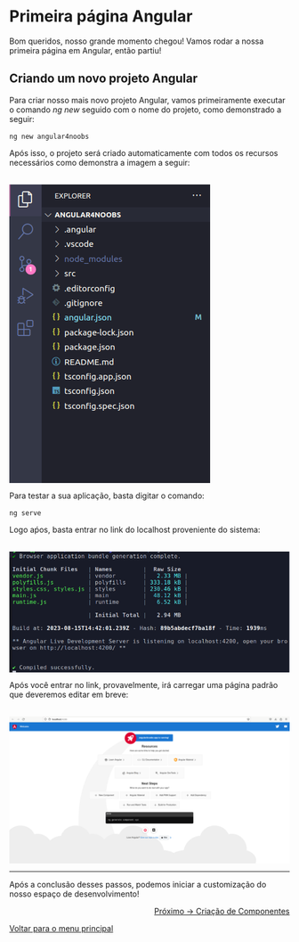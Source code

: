 # Primeira página Angular

Bom queridos, nosso grande momento chegou! Vamos rodar a nossa primeira página em Angular, então partiu!

## Criando um novo projeto Angular

Para criar nosso mais novo projeto Angular, vamos primeiramente executar o comando _ng new_ seguido com o nome do projeto, como demonstrado a seguir:

```
ng new angular4noobs 
```

Após isso, o projeto será criado automaticamente com todos os recursos necessários como demonstra a imagem a seguir:

<br><img align="center" src="/content/image/image.png" alt="Recursos Angular"><br>

Para testar a sua aplicação, basta digitar o comando:

```
ng serve 
```

Logo aṕos, basta entrar no link do localhost proveniente do sistema:

<br><img align="center" src="/content/image/terminal.png" alt="Porta do localhost"><br>

Após você entrar no link, provavelmente, irá carregar uma página padrão que deveremos editar em breve:

<br><img align="center" src="/content/image/tela.png" alt="Porta do localhost"><br>


---
Após a conclusão desses passos, podemos iniciar a customização do nosso espaço de desenvolvimento!

<p align="right">
  <a href="https://github.com/gbiz0/angular4noobs/blob/main/content/aplicacao/components.md">Próximo -> Criação de Componentes</a>
</p>

<p align="left">
  <a href="https://github.com/gbiz0/angular4noobs#roadmap">Voltar para o menu principal</a>
</p>
